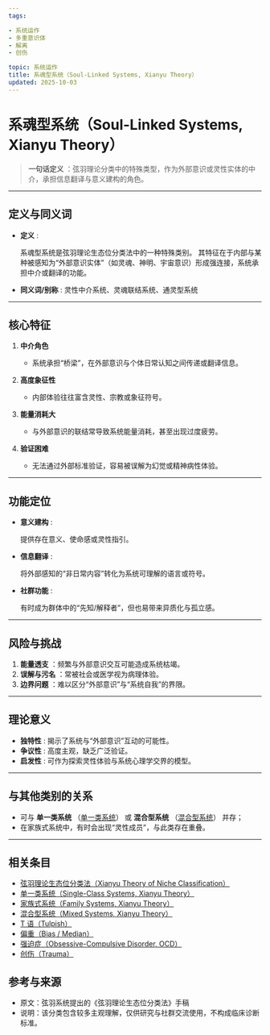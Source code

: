 ```yaml
---
tags:

- 系统运作
- 多重意识体
- 解离
- 创伤

topic: 系统运作
title: 系魂型系统（Soul-Linked Systems, Xianyu Theory）
updated: 2025-10-03
---
```


# 系魂型系统（Soul-Linked Systems, Xianyu Theory）

> **一句话定义** ：弦羽理论分类中的特殊类型，作为外部意识或灵性实体的中介，承担信息翻译与意义建构的角色。

---

## 定义与同义词

- **定义** :

  系魂型系统是弦羽理论生态位分类法中的一种特殊类别。
  其特征在于内部与某种被感知为“外部意识实体”（如灵魂、神明、宇宙意识）形成强连接，系统承担中介或翻译的功能。

- **同义词/别称** : 灵性中介系统、灵魂联结系统、通灵型系统

---

## 核心特征

1. **中介角色**

   - 系统承担“桥梁”，在外部意识与个体日常认知之间传递或翻译信息。

2. **高度象征性**

   - 内部体验往往富含灵性、宗教或象征符号。

3. **能量消耗大**

   - 与外部意识的联结常导致系统能量消耗，甚至出现过度疲劳。

4. **验证困难**

   - 无法通过外部标准验证，容易被误解为幻觉或精神病性体验。

---

## 功能定位

- **意义建构** :

  提供存在意义、使命感或灵性指引。

- **信息翻译** :

  将外部感知的“非日常内容”转化为系统可理解的语言或符号。

- **社群功能** :

  有时成为群体中的“先知/解释者”，但也易带来异质化与孤立感。

---

## 风险与挑战

1. **能量透支** ：频繁与外部意识交互可能造成系统枯竭。
2. **误解与污名** ：常被社会或医学视为病理体验。
3. **边界问题** ：难以区分“外部意识”与“系统自我”的界限。

---

## 理论意义

- **独特性** : 揭示了系统与“外部意识”互动的可能性。
- **争议性** : 高度主观，缺乏广泛验证。
- **启发性** : 可作为探索灵性体验与系统心理学交界的模型。

---

## 与其他类别的关系

- 可与 **单一类系统** （[单一类系统](Single-Class-Systems-Xianyu.md)） 或 **混合型系统** （[混合型系统](Mixed-Systems-Xianyu.md)） 并存；
- 在家族式系统中，有时会出现“灵性成员”，与此类存在重叠。

---

## 相关条目

- [弦羽理论生态位分类法（Xianyu Theory of Niche Classification）](Xianyu-Theory-Niche-Classification.md)
- [单一类系统（Single-Class Systems, Xianyu Theory）](Single-Class-Systems-Xianyu.md)
- [家族式系统（Family Systems, Xianyu Theory）](Family-Systems-Xianyu.md)
- [混合型系统（Mixed Systems, Xianyu Theory）](Mixed-Systems-Xianyu.md)
- [T 语（Tulpish）](Tulpish.md)
- [偏重（Bias / Median）](Bias.md)
- [强迫症（Obsessive-Compulsive Disorder, OCD）](OCD.md)
- [创伤（Trauma）](Trauma.md)

## 参考与来源

- 原文：弦羽系统提出的《弦羽理论生态位分类法》手稿
- 说明：该分类包含较多主观理解，仅供研究与社群交流使用，不构成临床诊断标准。
